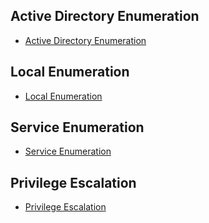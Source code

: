 
## Active Directory Enumeration
- [Active Directory Enumeration](Active_Directory.md)

## Local Enumeration
- [Local Enumeration](Local_Enumeration.md)

## Service Enumeration
- [Service Enumeration](Service_Enumeration.md)

## Privilege Escalation
- [Privilege Escalation](Privilege_Escalation.md)
